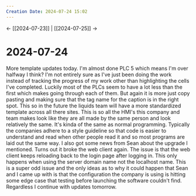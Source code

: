 ```yaml
---
Creation Date: 2024-07-24 15:02
---
```


<- [[2024-07-23]] | [[2024-07-25]]  ->

# 2024-07-24
More template updates today. I'm almost done PLC 5 which means I'm over halfway
I think? I'm not entirely sure as I've just been doing the work instead of
tracking the progress of my work other than highlighting the cells I've
completed. Luckily most of the PLCs seem to have a lot less than the first which
makes going through each of them.  But again it is more just copy pasting and
making sure that the tag name for the caption is in the right spot. This so in
the future the liquids team will have a more standardized template across all
there sites. This is so all the HMI's this company and team makes look like they
are all made by the same person and look relatively the same. It's kinda of the
same as normal programming. Typically the companies adhere to a style guideline
so that code is easier to understand and read when other people read it and so
most programs are laid out the same way. I also got some news from Sean about
the upgrade I mentioned. Turns out it broke the web client again. The issue is
that the web client keeps reloading back to the login page after logging in.
This only happens when using the server domain name not the localhost name. This
is a super odd issue and the only ideas as to why it could happen that Sean and
I came up with is that the configuration the company is using is hitting some
edge case that testing before launching the software couldn't find. Regardless I
continue with updates tomorrow.